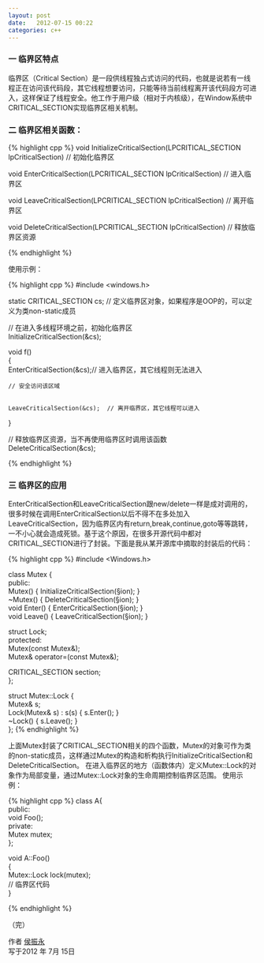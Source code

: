 ```yaml
---
layout: post
date:   2012-07-15 00:22
categories: c++
---
```


### 一 临界区特点
临界区（Critical Section）是一段供线程独占式访问的代码，也就是说若有一线程正在访问该代码段，其它线程想要访问，只能等待当前线程离开该代码段方可进入，这样保证了线程安全。他工作于用户级（相对于内核级），在Window系统中CRITICAL_SECTION实现临界区相关机制。

### 二 临界区相关函数：

{% highlight cpp %}
void InitializeCriticalSection(LPCRITICAL_SECTION lpCriticalSection)  // 初始化临界区

void EnterCriticalSection(LPCRITICAL_SECTION lpCriticalSection)       // 进入临界区

void LeaveCriticalSection(LPCRITICAL_SECTION lpCriticalSection)       // 离开临界区

void DeleteCriticalSection(LPCRITICAL_SECTION lpCriticalSection)      // 释放临界区资源

{% endhighlight %}

使用示例：

{% highlight cpp %}
#include <windows.h>  
   
static CRITICAL_SECTION cs; // 定义临界区对象，如果程序是OOP的，可以定义为类non-static成员  
  
// 在进入多线程环境之前，初始化临界区  
InitializeCriticalSection(&cs);  
   
void f()  
{      
    EnterCriticalSection(&cs);// 进入临界区，其它线程则无法进入  
   
    // 安全访问该区域  
   
      
    LeaveCriticalSection(&cs);  // 离开临界区，其它线程可以进入  
}  
   
// 释放临界区资源，当不再使用临界区时调用该函数  
DeleteCriticalSection(&cs); 

{% endhighlight %} 

### 三 临界区的应用
EnterCriticalSection和LeaveCriticalSection跟new/delete一样是成对调用的，很多时候在调用EnterCriticalSection以后不得不在多处加入LeaveCriticalSection，因为临界区内有return,break,continue,goto等等跳转，一不小心就会造成死锁。基于这个原因，在很多开源代码中都对CRITICAL_SECTION进行了封装。下面是我从某开源库中摘取的封装后的代码：

{% highlight cpp %}
#include <Windows.h>  
  
class Mutex {  
public:  
  Mutex()                      { InitializeCriticalSection(§ion); }  
  ~Mutex()                     { DeleteCriticalSection(§ion); }  
  void  Enter()                { EnterCriticalSection(§ion); }  
  void  Leave()                { LeaveCriticalSection(§ion); }  
  
  struct Lock;  
protected:  
  Mutex(const Mutex&);  
  Mutex& operator=(const Mutex&);  
  
  CRITICAL_SECTION section;  
};  
  
struct Mutex::Lock {  
  Mutex& s;  
  Lock(Mutex& s) : s(s) { s.Enter(); }  
  ~Lock()               { s.Leave(); }  
}; 
{% endhighlight %} 
 
上面Mutex封装了CRITICAL_SECTION相关的四个函数，Mutex的对象可作为类的non-static成员，这样通过Mutex的构造和析构执行InitializeCriticalSection和DeleteCriticalSection。
在进入临界区的地方（函数体内）定义Mutex::Lock的对象作为局部变量，通过Mutex::Lock对象的生命周期控制临界区范围。
使用示例：

{% highlight cpp %}
class A{  
public:  
  void Foo();  
private:  
  Mutex mutex;  
};  
  
void A::Foo()  
{    
  Mutex::Lock lock(mutex);  
  // 临界区代码  
} 

{% endhighlight %} 

（完）

作者 [侯振永][1]     
写于2012 年 7月 15日

[1]: https://zhenyonghou.github.io/